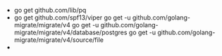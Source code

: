- go get github.com/lib/pq
- go get github.com/spf13/viper
go get -u github.com/golang-migrate/migrate/v4
go get -u github.com/golang-migrate/migrate/v4/database/postgres
go get -u github.com/golang-migrate/migrate/v4/source/file
- 